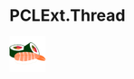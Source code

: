 # PCLExt.Thread

![PCL Extension](https://raw.githubusercontent.com/Aragas/PCLExt.Thread/master/common/sushi_64.png)